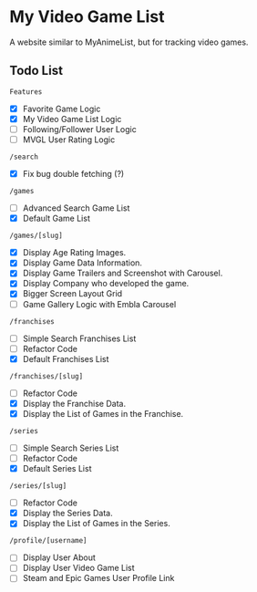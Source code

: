 # My Video Game List

A website similar to MyAnimeList, but for tracking video games.

## Todo List

`Features`

- [x] Favorite Game Logic
- [x] My Video Game List Logic
- [ ] Following/Follower User Logic
- [ ] MVGL User Rating Logic

`/search`

- [x] Fix bug double fetching (?)

`/games`

- [ ] Advanced Search Game List
- [x] Default Game List

`/games/[slug]`

- [x] Display Age Rating Images.
- [x] Display Game Data Information.
- [x] Display Game Trailers and Screenshot with Carousel.
- [x] Display Company who developed the game.
- [x] Bigger Screen Layout Grid
- [ ] Game Gallery Logic with Embla Carousel

`/franchises`

- [ ] Simple Search Franchises List
- [ ] Refactor Code
- [x] Default Franchises List

`/franchises/[slug]`

- [ ] Refactor Code
- [x] Display the Franchise Data.
- [x] Display the List of Games in the Franchise.

`/series`

- [ ] Simple Search Series List
- [ ] Refactor Code
- [x] Default Series List

`/series/[slug]`

- [ ] Refactor Code
- [x] Display the Series Data.
- [x] Display the List of Games in the Series.

`/profile/[username]`

- [ ] Display User About
- [ ] Display User Video Game List
- [ ] Steam and Epic Games User Profile Link
